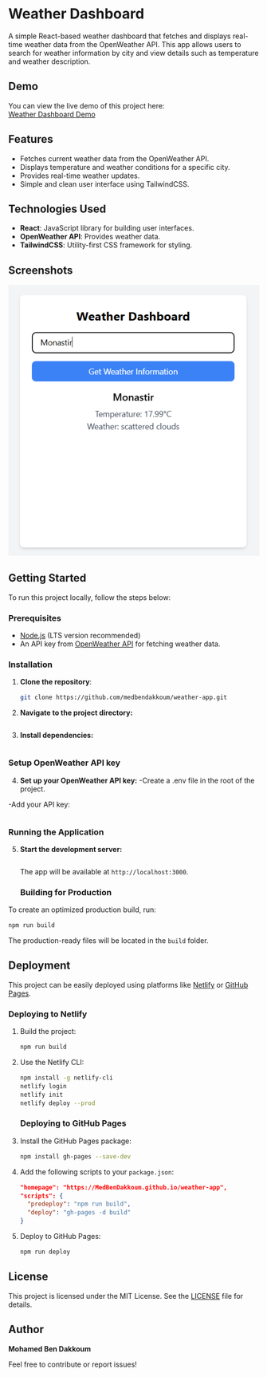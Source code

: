 # Weather Dashboard

A simple React-based weather dashboard that fetches and displays real-time weather data from the OpenWeather API. This app allows users to search for weather information by city and view details such as temperature and weather description.

## Demo

You can view the live demo of this project here:  
[Weather Dashboard Demo](https://medbendakkoum.github.io/weather-app)

## Features

- Fetches current weather data from the OpenWeather API.
- Displays temperature and weather conditions for a specific city.
- Provides real-time weather updates.
- Simple and clean user interface using TailwindCSS.

## Technologies Used

- **React**: JavaScript library for building user interfaces.
- **OpenWeather API**: Provides weather data.
- **TailwindCSS**: Utility-first CSS framework for styling.

## Screenshots

![Weather Dashboard Screenshot](./weather-app.png)

## Getting Started

To run this project locally, follow the steps below:

### Prerequisites

- [Node.js](https://nodejs.org/) (LTS version recommended)
- An API key from [OpenWeather API](https://openweathermap.org/api) for fetching weather data.

### Installation

1. **Clone the repository**:

   ```bash
   git clone https://github.com/medbendakkoum/weather-app.git

   ```

2. **Navigate to the project directory:**

   ```cd weather-app

   ```

3. **Install dependencies:**

   ```npm install

   ```

### Setup OpenWeather API key

4. **Set up your OpenWeather API key:**
   -Create a .env file in the root of the project.

-Add your API key:

```REACT_APP_OPENWEATHER_API_KEY=your_api_key

```

### Running the Application

5. **Start the development server:**

   ```npm start

   ```

   The app will be available at `http://localhost:3000`.

   ### Building for Production

To create an optimized production build, run:

```bash
npm run build
```

The production-ready files will be located in the `build` folder.

## Deployment

This project can be easily deployed using platforms like [Netlify](https://www.netlify.com/) or [GitHub Pages](https://pages.github.com/).

### Deploying to Netlify

1. Build the project:
   ```bash
   npm run build
   ```
2. Use the Netlify CLI:

   ```bash
   npm install -g netlify-cli
   netlify login
   netlify init
   netlify deploy --prod
   ```

   ### Deploying to GitHub Pages

3. Install the GitHub Pages package:
   ```bash
   npm install gh-pages --save-dev
   ```
4. Add the following scripts to your `package.json`:
   ```json
   "homepage": "https://MedBenDakkoum.github.io/weather-app",
   "scripts": {
     "predeploy": "npm run build",
     "deploy": "gh-pages -d build"
   }
   ```
5. Deploy to GitHub Pages:
   ```bash
   npm run deploy
   ```

## License

This project is licensed under the MIT License. See the [LICENSE](LICENSE) file for details.

## Author

**Mohamed Ben Dakkoum**

Feel free to contribute or report issues!

